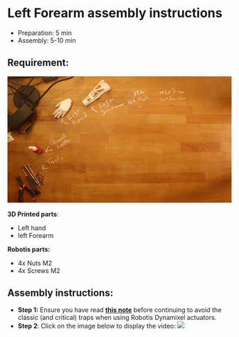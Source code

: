 # Left Forearm assembly instructions

- Preparation: 5 min
- Assembly: 5-10 min

## Requirement:
![](../img/left_forearm_assembly_BOM.jpg)

**3D Printed parts**:
- Left hand
- left Forearm


**Robotis parts:**
- 4x Nuts M2
- 4x Screws M2

## Assembly instructions:

- **Step 1:** Ensure you have read [**this note**](//github.com/matthieu-lapeyre/Robotis-library/blob/master/doc/en/robotis_tricks.md) before continuing to avoid the classic (and critical) traps when using Robotis Dynamixel actuators.
- **Step 2**: Click on the image below to display the video:
[![](http://img.youtube.com/vi/5FsPgEt4cfA/0.jpg)](http://youtu.be/5FsPgEt4cfA)
